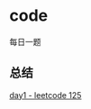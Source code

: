 # code
每日一题

## 总结
[day1 - leetcode 125](https://github.com/SOALIN228/code/blob/master/src/com/soa/day1/day1.md)


